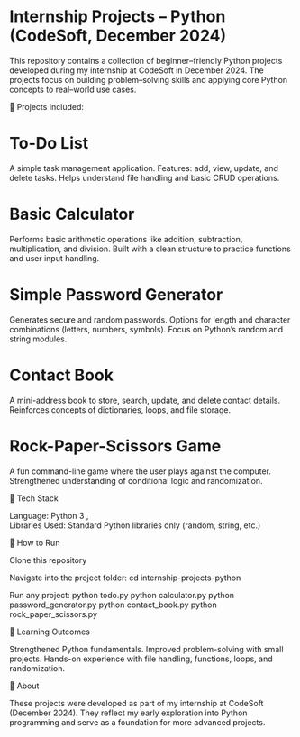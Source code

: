 # Internship Projects – Python (CodeSoft, December 2024)
This repository contains a collection of beginner–friendly Python projects developed during my internship at CodeSoft in December 2024.
The projects focus on building problem–solving skills and applying core Python concepts to real–world use cases.

🔹 Projects Included:

# To-Do List        
A simple task management application.
Features: add, view, update, and delete tasks.
Helps understand file handling and basic CRUD operations.

# Basic Calculator      
Performs basic arithmetic operations like addition, subtraction, multiplication, and division.
Built with a clean structure to practice functions and user input handling.

# Simple Password Generator          
Generates secure and random passwords.
Options for length and character combinations (letters, numbers, symbols).
Focus on Python’s random and string modules.

# Contact Book        
A mini-address book to store, search, update, and delete contact details.
Reinforces concepts of dictionaries, loops, and file storage.

# Rock-Paper-Scissors Game    
A fun command-line game where the user plays against the computer.
Strengthened understanding of conditional logic and randomization.

🚀 Tech Stack

Language: Python 3 ,  
Libraries Used: Standard Python libraries only (random, string, etc.)

📂 How to Run

Clone this repository

Navigate into the project folder:
  cd internship-projects-python
  
Run any project:
python todo.py
python calculator.py
python password_generator.py
python contact_book.py
python rock_paper_scissors.py


🎯 Learning Outcomes

Strengthened Python fundamentals.
Improved problem-solving with small projects.
Hands-on experience with file handling, functions, loops, and randomization.

📌 About

These projects were developed as part of my internship at CodeSoft (December 2024).
They reflect my early exploration into Python programming and serve as a foundation for more advanced projects.
